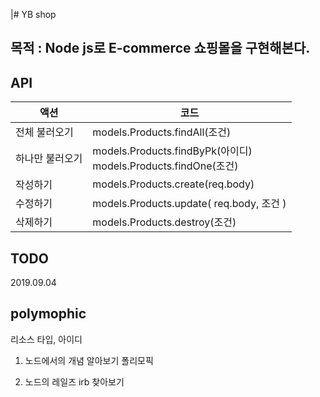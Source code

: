 |# YB shop

## 목적 : Node js로 E-commerce 쇼핑몰을 구현해본다.

## API
|액션|코드|
|---|---|
|전체 불러오기|models.Products.findAll(조건)|
|하나만 불러오기|models.Products.findByPk(아이디)<br/>models.Products.findOne(조건)|
|작성하기|models.Products.create(req.body)|
|수정하기|models.Products.update( req.body, 조건 )|
|삭제하기|models.Products.destroy(조건)|


## TODO
2019.09.04

polymophic
---
리소스 타입, 아이디

1. 노드에서의 개념 알아보기 폴리모픽

2. 노드의 레일즈 irb 찾아보기
